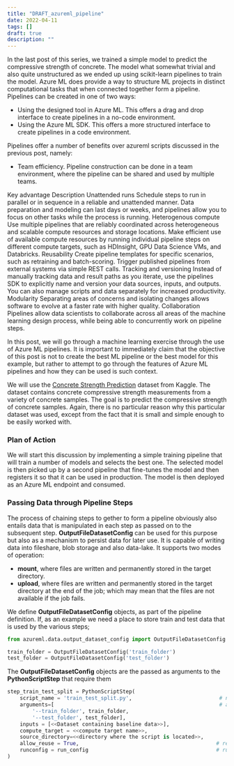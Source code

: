 ```yaml
---
title: "DRAFT_azureml_pipeline"
date: 2022-04-11
tags: []
draft: true
description: ""
---
```


In the last post of this series, we trained a simple model to predict the compressive strength of concrete. The model what somewhat trivial and also quite unstructured as we ended up using scikit-learn pipelines to train the model. Azure ML does provide a way to structure ML projects in distinct computational tasks that when connected together form a pipeline. Pipelines can be created in one of two ways:

- Using the designed tool in Azure ML. This offers a drag and drop interface to create pipelines in a no-code environment.
- Using the Azure ML SDK. This offers a more structured interface to create pipelines in a code environment.

Pipelines offer a number of benefits over azureml scripts discussed in the previous post, namely:

- Team efficiency. Pipeline construction can be done in a team environment, where the pipeline can be shared and used by multiple teams.




Key advantage	Description
Unattended runs	Schedule steps to run in parallel or in sequence in a reliable and unattended manner. Data preparation and modeling can last days or weeks, and pipelines allow you to focus on other tasks while the process is running.
Heterogenous compute	Use multiple pipelines that are reliably coordinated across heterogeneous and scalable compute resources and storage locations. Make efficient use of available compute resources by running individual pipeline steps on different compute targets, such as HDInsight, GPU Data Science VMs, and Databricks.
Reusability	Create pipeline templates for specific scenarios, such as retraining and batch-scoring. Trigger published pipelines from external systems via simple REST calls.
Tracking and versioning	Instead of manually tracking data and result paths as you iterate, use the pipelines SDK to explicitly name and version your data sources, inputs, and outputs. You can also manage scripts and data separately for increased productivity.
Modularity	Separating areas of concerns and isolating changes allows software to evolve at a faster rate with higher quality.
Collaboration	Pipelines allow data scientists to collaborate across all areas of the machine learning design process, while being able to concurrently work on pipeline steps.


In this post, we will go through a machine learning exercise through the use of Azure ML pipelines. It is important to immediately claim that the objective of this post is not to create the best ML pipeline or the best model for this example, but rather to attempt to go through the features of Azure ML pipelines and how they can be used is such context.

We will use the [Concrete Strength Prediction](https://www.kaggle.com/c/concrete-compressive-strength) dataset from Kaggle. The dataset contains concrete compressive strength measurements from a variety of concrete samples. The goal is to predict the compressive strength of concrete samples. Again, there is no particular reason why this particular dataset was used, except from the fact that it is small and simple enough to be easily worked with.

### Plan of Action

We will start this discussion by implementing a simple training pipeline that will train a number of models and selects the best one. The selected model is then picked up by a second pipeline that fine-tunes the model and then registers it so that it can be used in production. The model is then deployed as an Azure ML endpoint and consumed.

### Passing Data through Pipeline Steps

The process of chaining steps to
gether to form a pipeline obviously also entails data that is manipulated in each step as passed on to the subsequent step. **OutputFileDatasetConfig** can be used for this purpose but also as a mechanism to persist data for later use. It is capable of writing data into fileshare, blob storage and also data-lake. It supports two modes of operation:

- **mount**, where files are written and permanently stored in the target directory.
- **upload**, where files are written and permanently stored in the target directory at the end of the job; which may mean that the files are not available if the job fails.

We define **OutputFileDatasetConfig** objects, as part of the pipeline definition. If, as an example we need a place to store train and test data that is used by the various steps;

```python
from azureml.data.output_dataset_config import OutputFileDatasetConfig

train_folder = OutputFileDatasetConfig('train_folder')
test_folder = OutputFileDatasetConfig('test_folder')
```

The **OutputFileDatasetConfig** objects are the passed as arguments to the **PythonScriptStep** that require them

```python
step_train_test_split = PythonScriptStep(
    script_name = 'train_test_split.py',                            # name of the script to run
    arguments=[                                                     # arguments to the script
        '--train_folder', train_folder,
        '--test_folder', test_folder],
    inputs = [<<Dataset containing baseline data>>],
    compute_target = <<compute target name>>,
    source_directory=<<directory where the script is located>>, 
    allow_reuse = True,                                            # reuse the step if possible
    runconfig = run_config                                         # run configuration
)
```
